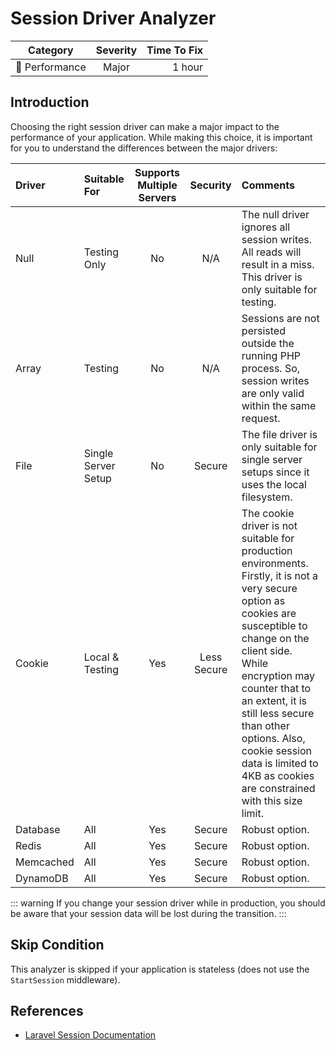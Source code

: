 # Session Driver Analyzer

| Category       | Severity   | Time To Fix  |
| -------------  |:----------:| ------------:|
| :rocket: Performance | Major | 1 hour       |

## Introduction

Choosing the right session driver can make a major impact to the performance of your application. While making this choice, it is important for you to understand the differences between the major drivers:

| Driver    | Suitable For | Supports Multiple Servers  | Security | Comments |
| :-------- | :----------- | :-------------------------:|:--------:|:---------|
| Null      | Testing Only | No                         | N/A      | The null driver ignores all session writes. All reads will result in a miss. This driver is only suitable for testing. |
| Array     | Testing      | No                         | N/A      | Sessions are not persisted outside the running PHP process. So, session writes are only valid within the same request. |
| File      | Single Server Setup | No                  | Secure   | The file driver is only suitable for single server setups since it uses the local filesystem. |
| Cookie    | Local & Testing | Yes                     | Less Secure | The cookie driver is not suitable for production environments. Firstly, it is not a very secure option as cookies are susceptible to change on the client side. While encryption may counter that to an extent, it is still less secure than other options. Also, cookie session data is limited to 4KB as cookies are constrained with this size limit. |
| Database  | All          | Yes                        | Secure  | Robust option. |
| Redis     | All          | Yes                        | Secure  | Robust option. |
| Memcached | All          | Yes                        | Secure  | Robust option. |
| DynamoDB  | All          | Yes                        | Secure  | Robust option. |

::: warning
If you change your session driver while in production, you should be aware that your session data will be lost during the transition.
:::

## Skip Condition

This analyzer is skipped if your application is stateless (does not use the `StartSession` middleware).

## References

- [Laravel Session Documentation](https://laravel.com/docs/session)